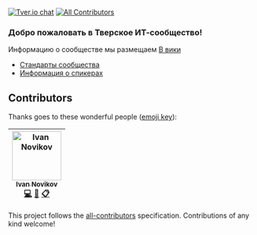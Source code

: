 [![Tver.io chat](http://tverio-slack.herokuapp.com/badge.svg)](http://tverio-slack.herokuapp.com/)
[![All Contributors](https://img.shields.io/badge/all_contributors-1-orange.svg?style=flat-square)](#contributors)

### Добро пожаловать в Тверское ИТ-сообщество!

Информацию о сообществе мы размещаем [В вики](https://github.com/tverio/community/wiki)

* [Стандарты сообщества](standards/README.md)
* [Информация о спикерах](speakers/README.md)

## Contributors

Thanks goes to these wonderful people ([emoji key](https://github.com/all-contributors/all-contributors#emoji-key)):

<!-- ALL-CONTRIBUTORS-LIST:START - Do not remove or modify this section -->
<!-- prettier-ignore -->
| [<img src="https://avatars0.githubusercontent.com/u/527823?v=4" width="100px;" alt="Ivan Novikov"/><br /><sub><b>Ivan Novikov</b></sub>](http://jonnynovikov.com)<br />[💻](https://github.com/tverio/community/commits?author=jonny-novikov "Code") [👀](#review-jonny-novikov "Reviewed Pull Requests") [📋](#eventOrganizing-jonny-novikov "Event Organizing") |
| :---: |
<!-- ALL-CONTRIBUTORS-LIST:END -->

This project follows the [all-contributors](https://github.com/all-contributors/all-contributors) specification. Contributions of any kind welcome!